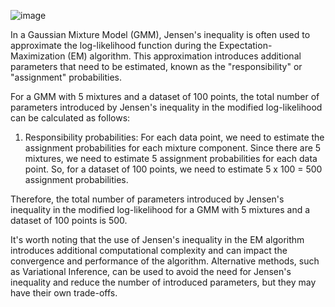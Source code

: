 ![image](https://user-images.githubusercontent.com/89120960/233960921-88942fa8-3a3b-456d-bb86-1b3f48b131e4.png)

In a Gaussian Mixture Model (GMM), Jensen's inequality is often used to approximate the log-likelihood function during the Expectation-Maximization (EM) algorithm. This approximation introduces additional parameters that need to be estimated, known as the "responsibility" or "assignment" probabilities. 

For a GMM with 5 mixtures and a dataset of 100 points, the total number of parameters introduced by Jensen's inequality in the modified log-likelihood can be calculated as follows:

1. Responsibility probabilities: For each data point, we need to estimate the assignment probabilities for each mixture component. Since there are 5 mixtures, we need to estimate 5 assignment probabilities for each data point. So, for a dataset of 100 points, we need to estimate 5 x 100 = 500 assignment probabilities.

Therefore, the total number of parameters introduced by Jensen's inequality in the modified log-likelihood for a GMM with 5 mixtures and a dataset of 100 points is 500.

It's worth noting that the use of Jensen's inequality in the EM algorithm introduces additional computational complexity and can impact the convergence and performance of the algorithm. Alternative methods, such as Variational Inference, can be used to avoid the need for Jensen's inequality and reduce the number of introduced parameters, but they may have their own trade-offs.

